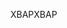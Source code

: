 <span data-ttu-id="e5c83-101">XBAP</span><span class="sxs-lookup"><span data-stu-id="e5c83-101">XBAP</span></span>